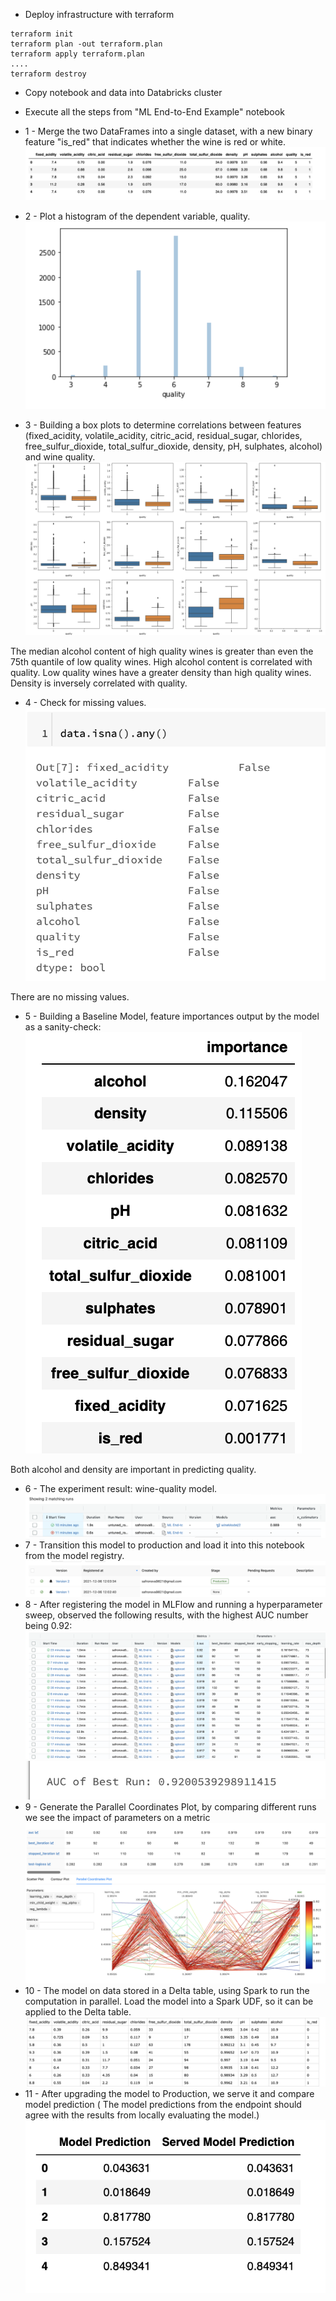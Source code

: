 * Deploy infrastructure with terraform
```
terraform init
terraform plan -out terraform.plan
terraform apply terraform.plan
....
terraform destroy
```
* Copy notebook and data into Databricks cluster
* Execute all the steps from "ML End-to-End Example" notebook

* 1 - Merge the two DataFrames into a single dataset, with a new binary feature "is_red" that indicates whether the wine is red or white.
![](screen/1.png)
* 2 - Plot a histogram of the dependent variable, quality.
![](screen/2.png)
* 3 - Building a box plots to determine correlations between features (fixed_acidity,	volatile_acidity, citric_acid, residual_sugar, chlorides, free_sulfur_dioxide, total_sulfur_dioxide, density, pH, sulphates, alcohol) and wine quality.
![](screen/3.png)

The median alcohol content of high quality wines is greater than even the 75th quantile of low quality wines. High alcohol content is correlated with quality.
Low quality wines have a greater density than high quality wines. Density is inversely correlated with quality.
* 4 - Check for missing values.
![](screen/4.png) 

There are no missing values.
* 5 - Building a Baseline Model, feature importances output by the model as a sanity-check:
![](screen/5.png) 

Both alcohol and density are important in predicting quality.
* 6 - The experiment result: wine-quality model.
![](screen/6.png) 
* 7 -  Transition this model to production and load it into this notebook from the model registry.
![](screen/7.png) 
* 8 - After registering the model in MLFlow and running a hyperparameter sweep, observed the following results, with the highest AUC number being 0.92:
![](screen/8.png)  ![](screen/8-2.png) 
* 9 - Generate the Parallel Coordinates Plot, by comparing different runs we see the impact of parameters on a metric
![](screen/9.png)
* 10 -  The model on data stored in a Delta table, using Spark to run the computation in parallel. Load the model into a Spark UDF, so it can be applied to the Delta table.
![](screen/10.png)
* 11 - After upgrading the model to Production, we serve it and compare model prediction ( The model predictions from the endpoint should agree with the results from locally evaluating the model.)
 ![](screen/11.png)   
